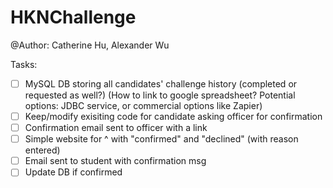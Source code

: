 # HKNChallenge

@Author: Catherine Hu, Alexander Wu

Tasks:
- [ ] MySQL DB storing all candidates' challenge history (completed or requested as well?) 
      (How to link to google spreadsheet? Potential options: JDBC service, or commercial options like Zapier)
- [ ] Keep/modify exisiting code for candidate asking officer for confirmation
- [ ] Confirmation email sent to officer with a link
- [ ] Simple website for ^ with "confirmed" and "declined" (with reason entered)
- [ ] Email sent to student with confirmation msg
- [ ] Update DB if confirmed
